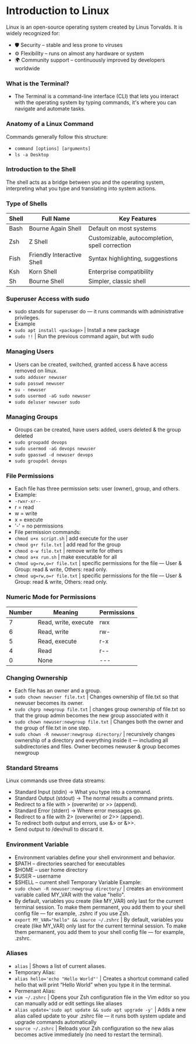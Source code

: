 # Introduction to Linux

Linux is an open-source operating system created by Linus Torvalds.
It is widely recognized for:
- 🛡️ Security – stable and less prone to viruses
- ⚙️ Flexibility – runs on almost any hardware or system
- 🌍 Community support – continuously improved by developers worldwide

### What is the Terminal?
- The Terminal is a command-line interface (CLI) that lets you interact with the operating system by typing commands, it's where you can navigate and automate tasks.

### Anatomy of a Linux Command
Commands generally follow this structure:
- `command [options] [arguments]`
- `ls -a Desktop`

### Introduction to the Shell
The shell acts as a bridge between you and the operating system, interpreting what you type and translating into system actions.
### Type of Shells
| Shell | Full Name                  | Key Features                                   |
| ----- | -------------------------- | ---------------------------------------------- |
| Bash  | Bourne Again Shell         | Default on most systems                        |
| Zsh   | Z Shell                    | Customizable, autocompletion, spell correction |
| Fish  | Friendly Interactive Shell | Syntax highlighting, suggestions               |
| Ksh   | Korn Shell                 | Enterprise compatibility                       |
| Sh    | Bourne Shell               | Simpler, classic shell                         |

### Superuser Access with sudo
- sudo stands for superuser do — it runs commands with administrative privileges.
- Example
- `sudo apt install <package>` | Install a new package
- `sudo !!` | Run the previous command again, but with sudo

### Managing Users
- Users can be created, switched, granted access & have access removed on linux.
- `sudo adduser newuser`
- `sudo passwd newuser`
- `su - newuser`
- `sudo usermod -aG sudo newuser`
- `sudo deluser newuser sudo`

### Managing Groups
- Groups can be created, have users added, users deleted & the group deleted
- `sudo groupadd devops`
- `sudo usermod -aG devops newuser`
- `sudo gpasswd -d newuser devops`
- `sudo groupdel devops`

### File Permissions
- Each file has three permission sets: user (owner), group, and others.
- Example:
- `-rwxr-xr--`
- r = read
- w = write
- x = execute
- '-' = no permissions
- File permission commands:
- `chmod u+x script.sh` | add execute for the user
- `chmod g+r file.txt` | add read for the group
- `chmod o-w file.txt` | remove write for others
- `chmod a+x run.sh` | make executable for all
- `chmod ug=rw,o=r file.txt` | specific permissions for the file — User & Group: read & write, Others: read only.
- `chmod ug=rw,o=r file.txt` | specific permissions for the file — User & Group: read & write, Others: read only.


### Numeric Mode for Permissions
| Number | Meaning              | Permissions |
| ------ | -------------------- | ----------- |
| 7      | Read, write, execute | rwx         |
| 6      | Read, write          | rw-         |
| 5      | Read, execute        | r-x         |
| 4      | Read                 | r--         |
| 0      | None                 | ---         |

### Changing Ownership
- Each file has an owner and a group.
- `sudo chown newuser file.txt` | Changes ownership of file.txt so that newuser becomes its owner.
- `sudo chgrp newgroup file.txt` | changes group ownership of file.txt so that the group admin becomes the new group associated with it
- `sudo chown newuser:newgroup file.txt` | Changes both the owner and the group of file.txt in one step.
- `sudo chown -R newuser:newgroup directory/` | recursively changes ownership of a directory and everything inside it — including all subdirectories and files. Owner becomes newuser & group becomes newgroup

### Standard Streams
Linux commands use three data streams:

- Standard Input (stdin) → What you type into a command.
- Standard Output (stdout) → The normal results a command prints.
- Redirect to a file with > (overwrite) or >> (append).
- Standard Error (stderr) → Where error messages go.
- Redirect to a file with 2> (overwrite) or 2>> (append).
- To redirect both output and errors, use &> or &>>.
- Send output to /dev/null to discard it.

### Environment Variable
- Environment variables define your shell environment and behavior.
- $PATH – directories searched for executables
- $HOME – user home directory
- $USER – username
- $SHELL – current shell
Temporary Variable Example:
- `sudo chown -R newuser:newgroup directory/` | creates an environment variable called MY_VAR with the value "hello".
- By default, variables you create (like MY_VAR) only last for the current terminal session.
To make them permanent, you add them to your shell config file — for example, .zshrc if you use Zsh.
- `export MY_VAR="hello" && source ~/.zshrc` | By default, variables you create (like MY_VAR) only last for the current terminal session. To make them permanent, you add them to your shell config file — for example, .zshrc.

### Aliases
- `alias` | Shows a list of current aliases.
- Temporary  Alias:
- `alias hello='echo "Hello World"'` | Creates a shortcut command called hello that will print “Hello World” when you type it in the terminal.
- Permenant Alias:
- `vim ~/.zshrc` | Opens your Zsh configuration file in the Vim editor so you can manually add or edit settings like aliases
- `alias update='sudo apt update && sudo apt upgrade -y'` | Adds a new alias called update to your .zshrc file — it runs both system update and upgrade commands automatically
- `source ~/.zshrc` | Reloads your Zsh configuration so the new alias becomes active immediately (no need to restart the terminal).






